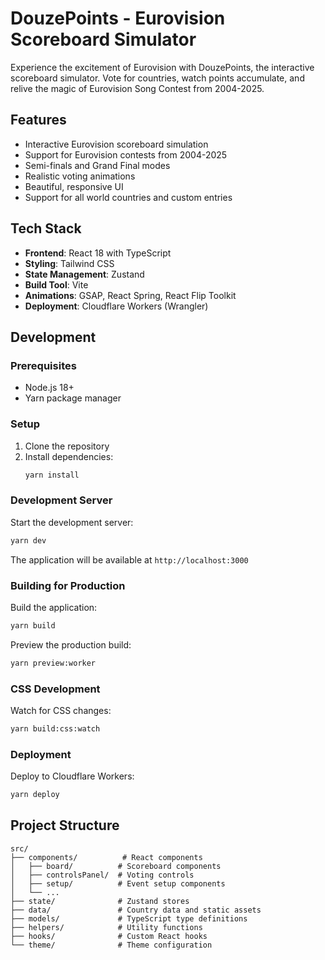 # DouzePoints - Eurovision Scoreboard Simulator

Experience the excitement of Eurovision with DouzePoints, the interactive scoreboard simulator. Vote for countries, watch points accumulate, and relive the magic of Eurovision Song Contest from 2004-2025.

## Features

- Interactive Eurovision scoreboard simulation
- Support for Eurovision contests from 2004-2025
- Semi-finals and Grand Final modes
- Realistic voting animations
- Beautiful, responsive UI
- Support for all world countries and custom entries

## Tech Stack

- **Frontend**: React 18 with TypeScript
- **Styling**: Tailwind CSS
- **State Management**: Zustand
- **Build Tool**: Vite
- **Animations**: GSAP, React Spring, React Flip Toolkit
- **Deployment**: Cloudflare Workers (Wrangler)

## Development

### Prerequisites

- Node.js 18+ 
- Yarn package manager

### Setup

1. Clone the repository
2. Install dependencies:
   ```bash
   yarn install
   ```

### Development Server

Start the development server:
```bash
yarn dev
```

The application will be available at `http://localhost:3000`

### Building for Production

Build the application:
```bash
yarn build
```

Preview the production build:
```bash
yarn preview:worker
```

### CSS Development

Watch for CSS changes:
```bash
yarn build:css:watch
```

### Deployment

Deploy to Cloudflare Workers:
```bash
yarn deploy
```

## Project Structure

```
src/
├── components/          # React components
│   ├── board/          # Scoreboard components
│   ├── controlsPanel/  # Voting controls
│   ├── setup/          # Event setup components
│   └── ...
├── state/              # Zustand stores
├── data/               # Country data and static assets
├── models/             # TypeScript type definitions
├── helpers/            # Utility functions
├── hooks/              # Custom React hooks
└── theme/              # Theme configuration
```
